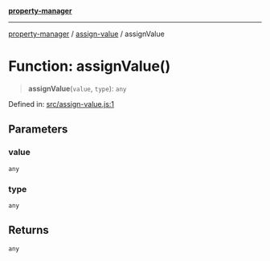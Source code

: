 [**property-manager**](../../README.md)

***

[property-manager](../../modules.md) / [assign-value](../README-1.md) / assignValue

# Function: assignValue()

> **assignValue**(`value`, `type`): `any`

Defined in: [src/assign-value.js:1](https://github.com/snowyu/property-manager.js/blob/0a26f8ac8272cf662455db6a79ab5298188a6840/src/assign-value.js#L1)

## Parameters

### value

`any`

### type

`any`

## Returns

`any`
